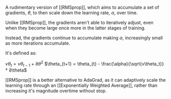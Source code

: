 A rudimentary version of [[RMSprop]], which aims to accumulate a set of gradients, $\theta$, to then scale down the learning rate, $\alpha$, over time.

Unlike [[RMSprop]], the gradients aren't able to iteratively adjust, even when they become large once more in the latter stages of training.

Instead, the gradients continue to accumulate making $\alpha$, increasingly small as more iterations accumulate.

It's defined as:

$v\theta_t = v\theta_{t-1} + ∂\theta^2$
$\theta_{t+1} = \theta_{t} - \frac{\alpha}{\sqrt{v\theta_t}} * ∂\theta$

[[RMSprop]] is a better alternative to AdaGrad, as it can adaptively scale the learning rate through an [[Exponentially Weighted Average]], rather than increasing it's magnitude overtime without stop.